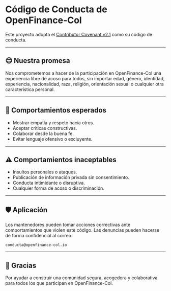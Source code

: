 # Código de Conducta de OpenFinance-Col

Este proyecto adopta el [Contributor Covenant v2.1](https://www.contributor-covenant.org/version/2/1/code_of_conduct/) como su código de conducta.

---

## 😊 Nuestra promesa

Nos comprometemos a hacer de la participación en OpenFinance-Col una experiencia libre de acoso para todos, sin importar edad, género, identidad, experiencia, nacionalidad, raza, religión, orientación sexual o cualquier otra característica personal.

---

## 💪 Comportamientos esperados

* Mostrar empatía y respeto hacia otros.
* Aceptar críticas constructivas.
* Colaborar desde la buena fe.
* Evitar lenguaje ofensivo o excluyente.

---

## ⚠️ Comportamientos inaceptables

* Insultos personales o ataques.
* Publicación de información privada sin consentimiento.
* Conducta intimidante o disruptiva.
* Cualquier forma de acoso o discriminación.

---

## 🛡️ Aplicación

Los mantenedores pueden tomar acciones correctivas ante comportamientos que violen este código. Las denuncias pueden hacerse de forma confidencial al correo:

```
conducta@openfinance-col.io
```

---

## 🙏 Gracias

Por ayudar a construir una comunidad segura, acogedora y colaborativa para todos los que participan en OpenFinance-Col.

